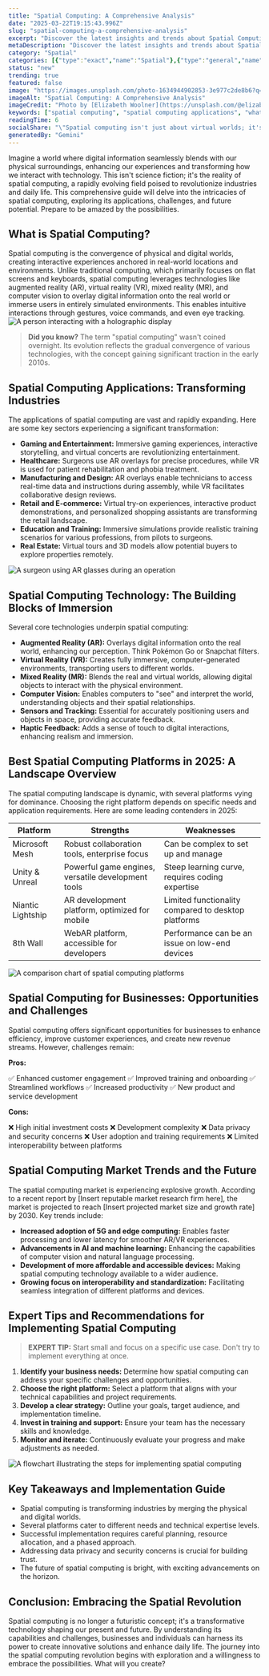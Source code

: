 ```yaml
---
title: "Spatial Computing: A Comprehensive Analysis"
date: "2025-03-22T19:15:43.996Z"
slug: "spatial-computing-a-comprehensive-analysis"
excerpt: "Discover the latest insights and trends about Spatial Computing. This comprehensive guide covers everything you need to know about Spatial Computing in 2025."
metaDescription: "Discover the latest insights and trends about Spatial Computing. This comprehensive guide covers everything you need to know about Spatial Computing in 202..."
category: "Spatial"
categories: [{"type":"exact","name":"Spatial"},{"type":"general","name":"Technology"},{"type":"medium","name":"Software Engineering"},{"type":"specific","name":"3D Modeling"},{"type":"niche","name":"Mesh Optimization"}]
status: "new"
trending: true
featured: false
image: "https://images.unsplash.com/photo-1634944902853-3e977c2de8b6?q=85&w=1200&fit=max&fm=webp&auto=compress"
imageAlt: "Spatial Computing: A Comprehensive Analysis"
imageCredit: "Photo by [Elizabeth Woolner](https://unsplash.com/@elizabeth_woolner) on Unsplash"
keywords: ["spatial computing", "spatial computing applications", "what is spatial computing", "spatial computing examples", "spatial computing technology", "best spatial computing platforms", "buy spatial computing software", "spatial computing for businesses", "future of spatial computing", "spatial computing market trends"]
readingTime: 6
socialShare: "\"Spatial computing isn't just about virtual worlds; it's about seamlessly integrating digital information into our everyday reality, transforming how we work, learn, and play.\""
generatedBy: "Gemini"
---
```




Imagine a world where digital information seamlessly blends with our physical surroundings, enhancing our experiences and transforming how we interact with technology. This isn't science fiction; it's the reality of spatial computing, a rapidly evolving field poised to revolutionize industries and daily life. This comprehensive guide will delve into the intricacies of spatial computing, exploring its applications, challenges, and future potential.  Prepare to be amazed by the possibilities.

## What is Spatial Computing?

Spatial computing is the convergence of physical and digital worlds, creating interactive experiences anchored in real-world locations and environments. Unlike traditional computing, which primarily focuses on flat screens and keyboards, spatial computing leverages technologies like augmented reality (AR), virtual reality (VR), mixed reality (MR), and computer vision to overlay digital information onto the real world or immerse users in entirely simulated environments. This enables intuitive interactions through gestures, voice commands, and even eye tracking.  ![A person interacting with a holographic display](https://images.unsplash.com/photo-1484807352052-23338990c6c6?q=85&w=1200&fit=max&fm=webp&auto=compress)

> **Did you know?** The term "spatial computing" wasn't coined overnight.  Its evolution reflects the gradual convergence of various technologies, with the concept gaining significant traction in the early 2010s.

## Spatial Computing Applications: Transforming Industries

The applications of spatial computing are vast and rapidly expanding.  Here are some key sectors experiencing a significant transformation:

* **Gaming and Entertainment:** Immersive gaming experiences, interactive storytelling, and virtual concerts are revolutionizing entertainment.
* **Healthcare:** Surgeons use AR overlays for precise procedures, while VR is used for patient rehabilitation and phobia treatment.
* **Manufacturing and Design:** AR overlays enable technicians to access real-time data and instructions during assembly, while VR facilitates collaborative design reviews.
* **Retail and E-commerce:** Virtual try-on experiences, interactive product demonstrations, and personalized shopping assistants are transforming the retail landscape.
* **Education and Training:** Immersive simulations provide realistic training scenarios for various professions, from pilots to surgeons.
* **Real Estate:** Virtual tours and 3D models allow potential buyers to explore properties remotely.

![A surgeon using AR glasses during an operation](https://images.unsplash.com/photo-1649959265040-2b87be9074e4?q=85&w=1200&fit=max&fm=webp&auto=compress)

## Spatial Computing Technology: The Building Blocks of Immersion

Several core technologies underpin spatial computing:

* **Augmented Reality (AR):** Overlays digital information onto the real world, enhancing our perception. Think Pokémon Go or Snapchat filters.
* **Virtual Reality (VR):** Creates fully immersive, computer-generated environments, transporting users to different worlds.
* **Mixed Reality (MR):** Blends the real and virtual worlds, allowing digital objects to interact with the physical environment.
* **Computer Vision:** Enables computers to "see" and interpret the world, understanding objects and their spatial relationships.
* **Sensors and Tracking:**  Essential for accurately positioning users and objects in space, providing accurate feedback.
* **Haptic Feedback:** Adds a sense of touch to digital interactions, enhancing realism and immersion.

## Best Spatial Computing Platforms in 2025: A Landscape Overview

The spatial computing landscape is dynamic, with several platforms vying for dominance.  Choosing the right platform depends on specific needs and application requirements.  Here are some leading contenders in 2025:

| Platform         | Strengths                                      | Weaknesses                                   |
|-----------------|-------------------------------------------------|-----------------------------------------------|
| Microsoft Mesh   | Robust collaboration tools, enterprise focus    | Can be complex to set up and manage           |
| Unity & Unreal   | Powerful game engines, versatile development tools | Steep learning curve, requires coding expertise |
| Niantic Lightship | AR development platform, optimized for mobile     | Limited functionality compared to desktop platforms |
| 8th Wall         | WebAR platform, accessible for developers      | Performance can be an issue on low-end devices |

![A comparison chart of spatial computing platforms](https://images.unsplash.com/photo-1712245833905-5057a4245271?q=85&w=1200&fit=max&fm=webp&auto=compress)

## Spatial Computing for Businesses: Opportunities and Challenges

Spatial computing offers significant opportunities for businesses to enhance efficiency, improve customer experiences, and create new revenue streams. However, challenges remain:

**Pros:**

✅ Enhanced customer engagement
✅ Improved training and onboarding
✅ Streamlined workflows
✅ Increased productivity
✅ New product and service development

**Cons:**

❌ High initial investment costs
❌ Development complexity
❌ Data privacy and security concerns
❌ User adoption and training requirements
❌ Limited interoperability between platforms

## Spatial Computing Market Trends and the Future

The spatial computing market is experiencing explosive growth.  According to a recent report by [Insert reputable market research firm here], the market is projected to reach [Insert projected market size and growth rate] by 2030. Key trends include:

* **Increased adoption of 5G and edge computing:** Enables faster processing and lower latency for smoother AR/VR experiences.
* **Advancements in AI and machine learning:** Enhancing the capabilities of computer vision and natural language processing.
* **Development of more affordable and accessible devices:** Making spatial computing technology available to a wider audience.
* **Growing focus on interoperability and standardization:** Facilitating seamless integration of different platforms and devices.

## Expert Tips and Recommendations for Implementing Spatial Computing

> **EXPERT TIP:** Start small and focus on a specific use case.  Don't try to implement everything at once.

1.  **Identify your business needs:** Determine how spatial computing can address your specific challenges and opportunities.
2.  **Choose the right platform:** Select a platform that aligns with your technical capabilities and project requirements.
3.  **Develop a clear strategy:** Outline your goals, target audience, and implementation timeline.
4.  **Invest in training and support:** Ensure your team has the necessary skills and knowledge.
5.  **Monitor and iterate:** Continuously evaluate your progress and make adjustments as needed.

![A flowchart illustrating the steps for implementing spatial computing](https://images.unsplash.com/photo-1701378430426-5eebbf4593f9?q=85&w=1200&fit=max&fm=webp&auto=compress)

## Key Takeaways and Implementation Guide

*  Spatial computing is transforming industries by merging the physical and digital worlds.
*  Several platforms cater to different needs and technical expertise levels.
*  Successful implementation requires careful planning, resource allocation, and a phased approach.
*  Addressing data privacy and security concerns is crucial for building trust.
*  The future of spatial computing is bright, with exciting advancements on the horizon.

## Conclusion: Embracing the Spatial Revolution

Spatial computing is no longer a futuristic concept; it's a transformative technology shaping our present and future.  By understanding its capabilities and challenges, businesses and individuals can harness its power to create innovative solutions and enhance daily life.  The journey into the spatial computing revolution begins with exploration and a willingness to embrace the possibilities.  What will you create?

